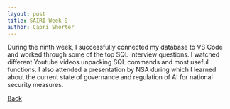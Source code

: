 ```yaml
---
layout: post
title: SAIRI Week 9
author: Capri Shorter
---
```


During the ninth week, I successfully connected my database to VS Code and worked through some of the top SQL interview questions.
I watched different Youtube videos unpacking SQL commands and most useful functions. I also attended a presentation by NSA during 
which I learned about the current state of governance and regulation of AI for national security measures.

[Back](./)

